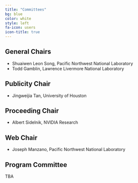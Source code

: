 ```yaml
---
title: "Committees"
bg: blue 
color: white
style: left
fa-icon: users
icon-title: true
---
```

## General Chairs

* Shuaiwen Leon Song, Pacific Northwest National Laboratory
* Todd Gamblin, Lawrence Livermore National Laboratory

## Publicity Chair

* Jingweijia Tan, University of Houston

## Proceeding Chair

* Albert Sidelnik, NVIDIA Research

## Web Chair

* Joseph Manzano, Pacific Northwest National Laboratory

## Program Committee

TBA
